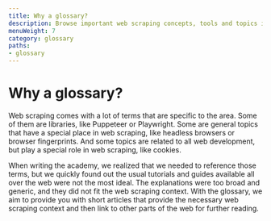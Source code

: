 ```yaml
---
title: Why a glossary?
description: Browse important web scraping concepts, tools and topics in succinct articles explaining common web development terms in a web scraping and automation context.
menuWeight: 7
category: glossary
paths:
- glossary
---
```


# [](#why-a-glossary) Why a glossary?

Web scraping comes with a lot of terms that are specific to the area. Some of them are libraries, like Puppeteer or Playwright. Some are general topics that have a special place in web scraping, like headless browsers or browser fingerprints. And some topics are related to all web development, but play a special role in web scraping, like cookies.

When writing the academy, we realized that we needed to reference those terms, but we quickly found out the usual tutorials and guides available all over the web were not the most ideal. The explanations were too broad and generic, and they did not fit the web scraping context. With the glossary, we aim to provide you with short articles that provide the necessary web scraping context and then link to other parts of the web for further reading.
